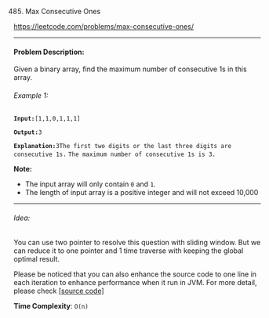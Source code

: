 485. Max Consecutive Ones

https://leetcode.com/problems/max-consecutive-ones/

---

#### Problem Description:

Given a binary array, find the maximum number of consecutive 1s in this array.

###### Example 1:

**`Input:`**`[1,1,0,1,1,1]`

**`Output:`**`3`

**`Explanation:`**`3The first two digits or the last three digits are consecutive 1s.`
`The maximum number of consecutive 1s is 3.`

**Note:**

- The input array will only contain `0` and `1`.
- The length of input array is a positive integer and will not exceed 10,000

---

###### Idea:

You can use two pointer to resolve this question with sliding window.
But we can reduce it to one pointer and 1 time traverse with keeping the global optimal result.

Please be noticed that you can also enhance the source code to one line in each iteration to enhance performance when it run in JVM.
For more detail, please check [[source code]](./Solution.java)

**Time Complexity**: `O(n)`
